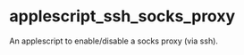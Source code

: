 applescript_ssh_socks_proxy
===========================

An applescript to enable/disable a socks proxy (via ssh).
